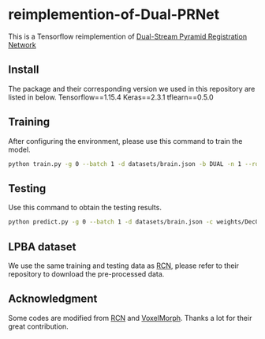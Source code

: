 # reimplemention-of-Dual-PRNet

This is a Tensorflow reimplemention of [Dual-Stream Pyramid Registration Network](https://arxiv.org/abs/1909.11966)

## Install
The package and their corresponding version we used in this repository are listed in below.
Tensorflow==1.15.4
Keras==2.3.1
tflearn==0.5.0

## Training
After configuring the environment, please use this command to train the model.

```sh
python train.py -g 0 --batch 1 -d datasets/brain.json -b DUAL -n 1 --round 10000 --epoch 10
```

## Testing
Use this command to obtain the testing results.
```sh
python predict.py -g 0 --batch 1 -d datasets/brain.json -c weights/Dec09-1849
```

## LPBA dataset
We use the same training and testing data as [RCN](https://github.com/microsoft/Recursive-Cascaded-Networks), please refer to their repository to download the pre-processed data.

## Acknowledgment

Some codes are modified from [RCN](https://github.com/microsoft/Recursive-Cascaded-Networks) and [VoxelMorph](https://github.com/voxelmorph/voxelmorph).
Thanks a lot for their great contribution.
